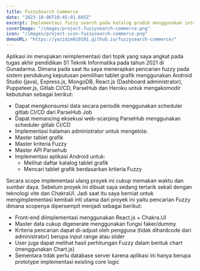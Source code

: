 ```yaml
---
title: FuzzySearch Commerce
date: "2023-10-06T10:45:01.605Z"
excerpt: Implementasi fuzzy search pada katalog produk menggunakan interpolasi linear
coverImage: "/images/project-fuzzysearch-commerce.png"
icon: "/images/project-icon-fuzzysearch-commerce.png"
demoURL: "https://yazidzm010101.github.io/fuzzysearch-commerce/"
---
```


Aplikasi ini merupakan reimplementasi dari topik yang saya angkat pada tugas akhir pendidikan S1 Teknik Informatika pada tahun 2021 di Gunadarma. Dimana pada saat itu saya menerapkan pencarian fuzzy pada sistem pendukung keputusan pemilihan tablet grafik menggunakan Android Studio (java), Express.js, MongoDB, React.js (Dashboard administrator), Puppeteer.js, Gitlab CI/CD, ParseHub dan Heroku untuk mengakomodir kebutuhan sebagai berikut:

- Dapat mengkonsumsi data secara periodik menggunakan scheduler gitlab CI/CD dari ParseHub Job
- Dapat memancing eksekusi web-scarping ParseHub menggunakan scheduler gitlab CI/CD
- Implementasi halaman administrator untuk mengelola:
- Master tablet grafik
- Master kriteria Fuzzy
- Master API Parsehub
- Implementasi aplikasi Android untuk:
  - Melihat daftar katalog tablet grafik
  - Mencari tablet grafik berdasarkan krtieria Fuzzy

Secara scope implementasi ulang proyek ini cukup memakan waktu dan sumber daya. Sebelum proyek ini dibuat saya sedang tertarik sekali dengan teknologi vite dan ChakraUI. Jadi saat itu saya berniat untuk mengimplementasi kembali inti utama dari proyek ini yaitu pencarian Fuzzy dimana scopenya dipersempit menjadi sebagai berikut:

- Front-end diimplementasi menggunakan React.js + Chakra.UI
- Master data cukup digenerate menggunakan fungsi faker/dummy
- Kriteria pencarian dapat di-adjust oleh pengguna (tidak dihardcode dari administrator) berupa input range atau slider
- User juga dapat melihat hasil perhitungan Fuzzy dalam bentuk chart (menggunakan Chart.js)
- Sementara tidak perlu database server karena aplikasi ini hanya berupa prototype implementasi existing core logic
